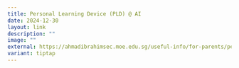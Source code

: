 ```yaml
---
title: Personal Learning Device (PLD) @ AI
date: 2024-12-30
layout: link
description: ""
image: ""
external: https://ahmadibrahimsec.moe.edu.sg/useful-info/for-parents/personal-learning-device-pld/
variant: tiptap
---
```

